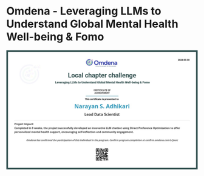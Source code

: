 # Omdena - Leveraging LLMs to Understand Global Mental Health Well-being & Fomo 
![Alt text](https://github.com/adhikarinarayan/omdena_mentalhealth_llm/blob/main/omdena_llm_mental.png "Omdena certificate")
